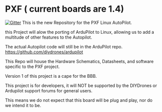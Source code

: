 PXF ( current boards are 1.4)
===

[![Gitter](https://badges.gitter.im/Join%20Chat.svg)](https://gitter.im/diydrones/PXF?utm_source=badge&utm_medium=badge&utm_campaign=pr-badge&utm_content=badge)
This is the new Repository for the PXF Linux AutoPilot. 

this Project will alow the porting of ArduPilot to Linux, allowing us to add a multitude of other features to the Autopilot.

The actual Autopilot code will still be in the ArduPilot repo.<a href="https://github.com/diydrones/ardupilot" title="https://github.com/diydrones/ardupilot" target="https://github.com/diydrones/ardupilot"> https://github.com/diydrones/ardupilot</a>

This Repo will house the Hardware Schematics, Datasheets, and software specific to the PXF project.

Version 1 of this project is a cape for the BBB.

This project is for developers, it will NOT be supported by the DIYDrones or Ardupilot support forums for general users. 

This means we do not expect that this board will be plug and play, nor do we intend it to be.

